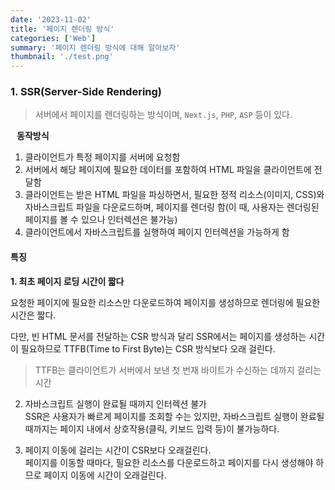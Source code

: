 ```yaml
---
date: '2023-11-02'
title: '페이지 렌더링 방식'
categories: ['Web']
summary: '페이지 렌더링 방식에 대해 알아보자'
thumbnail: './test.png'
---
```


### 1. SSR(Server-Side Rendering)

> 서버에서 페이지를 렌더링하는 방식이며, `Next.js`, `PHP`, `ASP` 등이 있다.

<h4 style="margin: 10px ">동작방식</h4>

1. 클라이언트가 특정 페이지를 서버에 요청함
2. 서버에서 해당 페이지에 필요한 데이터를 포함하여 HTML 파일을 클라이언트에 전달함
3. 클라이언트는 받은 HTML 파일을 파싱하면서, 필요한 정적 리소스(이미지, CSS)와 자바스크립트 파일을 다운로드하며, 페이지를 렌더링 함(이 때, 사용자는 렌더링된 페이지를 볼 수 있으나 인터렉션은 불가능)
4. 클라이언트에서 자바스크립트를 실행하여 페이지 인터렉션을 가능하게 함

#### 특징

<p style="font-weight: bold">1. 최초 페이지 로딩 시간이 짧다  </p>
   요청한 페이지에 필요한 리소스만 다운로드하여 페이지를 생성하므로 렌더링에 필요한 시간은 짧다.

다만, 빈 HTML 문서를 전달하는 CSR 방식과 달리 SSR에서는 페이지를 생성하는 시간이 필요하므로 TTFB(Time to First Byte)는 CSR 방식보다 오래 걸린다.

> TTFB는 클라이언트가 서버에서 보낸 첫 번재 바이트가 수신하는 데까지 걸리는 시간

2. 자바스크립트 실행이 완료될 때까지 인터렉션 불가  
   SSR은 사용자가 빠르게 페이지를 조회할 수는 있지만, 자바스크립트 실행이 완료될 때까지는 페이지 내에서 상호작용(클릭, 키보드 입력 등)이 불가능하다.

3. 페이지 이동에 걸리는 시간이 CSR보다 오래걸린다.  
   페이지를 이동할 때마다, 필요한 리소스를 다운로드하고 페이지를 다시 생성해야 하므로 페이지 이동에 시간이 오래걸린다.
